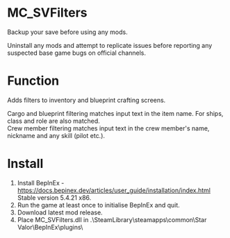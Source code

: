 # MC_SVFilters
  
Backup your save before using any mods.  
  
Uninstall any mods and attempt to replicate issues before reporting any suspected base game bugs on official channels.  

Function
====
Adds filters to inventory and blueprint crafting screens.  

Cargo and blueprint filtering matches input text in the item name.  For ships, class and role are also matched.  
Crew member filtering matches input text in the crew member's name, nickname and any skill (pilot etc.).  
  
Install
=======
1. Install BepInEx - https://docs.bepinex.dev/articles/user_guide/installation/index.html Stable version 5.4.21 x86.  
2. Run the game at least once to initialise BepInEx and quit.  
3. Download latest mod release.  
4. Place MC_SVFilters.dll in .\SteamLibrary\steamapps\common\Star Valor\BepInEx\plugins\  
  
